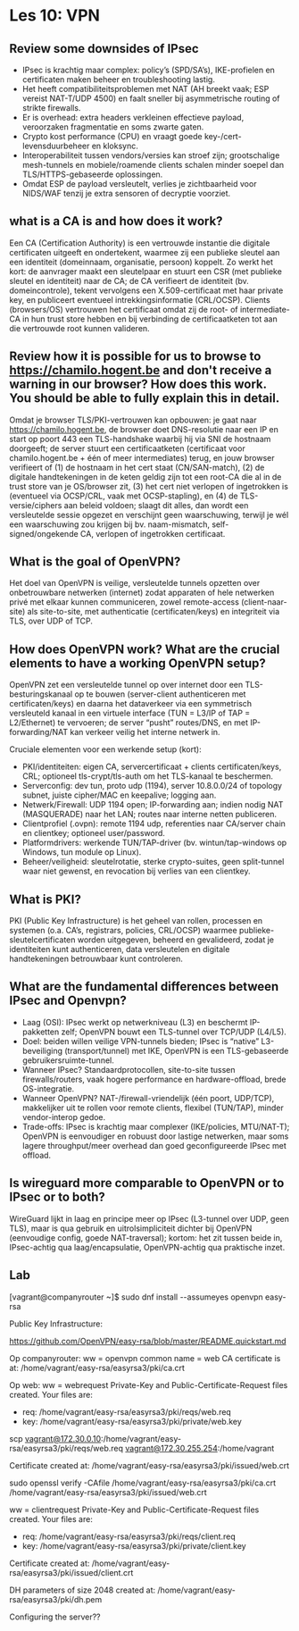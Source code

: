 # Les 10: VPN

## Review some downsides of IPsec

- IPsec is krachtig maar complex: policy’s (SPD/SA’s), IKE-profielen en certificaten maken beheer en troubleshooting lastig.
- Het heeft compatibiliteitsproblemen met NAT (AH breekt vaak; ESP vereist NAT-T/UDP 4500) en faalt sneller bij asymmetrische routing of strikte firewalls.
- Er is overhead: extra headers verkleinen effectieve payload, veroorzaken fragmentatie en soms zwarte gaten.
- Crypto kost performance (CPU) en vraagt goede key-/cert-levensduurbeheer en kloksync.
- Interoperabiliteit tussen vendors/versies kan stroef zijn; grootschalige mesh-tunnels en mobiele/roamende clients schalen minder soepel dan TLS/HTTPS-gebaseerde oplossingen.
- Omdat ESP de payload versleutelt, verlies je zichtbaarheid voor NIDS/WAF tenzij je extra sensoren of decryptie voorziet.

## what is a CA is and how does it work?

Een CA (Certification Authority) is een vertrouwde instantie die digitale certificaten uitgeeft en ondertekent, waarmee zij een publieke sleutel aan een identiteit (domeinnaam, organisatie, persoon) koppelt.
Zo werkt het kort: de aanvrager maakt een sleutelpaar en stuurt een CSR (met publieke sleutel en identiteit) naar de CA; de CA verifieert de identiteit (bv. domeincontrole), tekent vervolgens een X.509-certificaat met haar private key, en publiceert eventueel intrekkingsinformatie (CRL/OCSP). Clients (browsers/OS) vertrouwen het certificaat omdat zij de root- of intermediate-CA in hun trust store hebben en bij verbinding de certificaatketen tot aan die vertrouwde root kunnen valideren.

## Review how it is possible for us to browse to https://chamilo.hogent.be and don't receive a warning in our browser? How does this work. You should be able to fully explain this in detail.

Omdat je browser TLS/PKI-vertrouwen kan opbouwen: je gaat naar https://chamilo.hogent.be, de browser doet DNS-resolutie naar een IP en start op poort 443 een TLS-handshake waarbij hij via SNI de hostnaam doorgeeft; de server stuurt een certificaatketen (certificaat voor chamilo.hogent.be + één of meer intermediates) terug, en jouw browser verifieert of (1) de hostnaam in het cert staat (CN/SAN-match), (2) de digitale handtekeningen in de keten geldig zijn tot een root-CA die al in de trust store van je OS/browser zit, (3) het cert niet verlopen of ingetrokken is (eventueel via OCSP/CRL, vaak met OCSP-stapling), en (4) de TLS-versie/ciphers aan beleid voldoen; slaagt dit alles, dan wordt een versleutelde sessie opgezet en verschijnt geen waarschuwing, terwijl je wél een waarschuwing zou krijgen bij bv. naam-mismatch, self-signed/ongekende CA, verlopen of ingetrokken certificaat.

## What is the goal of OpenVPN?

Het doel van OpenVPN is veilige, versleutelde tunnels opzetten over onbetrouwbare netwerken (internet) zodat apparaten of hele netwerken privé met elkaar kunnen communiceren, zowel remote-access (client-naar-site) als site-to-site, met authenticatie (certificaten/keys) en integriteit via TLS, over UDP of TCP.

## How does OpenVPN work? What are the crucial elements to have a working OpenVPN setup?

OpenVPN zet een versleutelde tunnel op over internet door een TLS-besturingskanaal op te bouwen (server-client authenticeren met certificaten/keys) en daarna het dataverkeer via een symmetrisch versleuteld kanaal in een virtuele interface (TUN = L3/IP of TAP = L2/Ethernet) te vervoeren; de server “pusht” routes/DNS, en met IP-forwarding/NAT kan verkeer veilig het interne netwerk in.

Cruciale elementen voor een werkende setup (kort):

- PKI/identiteiten: eigen CA, servercertificaat + clients certificaten/keys, CRL; optioneel tls-crypt/tls-auth om het TLS-kanaal te beschermen.
- Serverconfig: dev tun, proto udp (1194), server 10.8.0.0/24 of topology subnet, juiste cipher/MAC en keepalive; logging aan.
- Netwerk/Firewall: UDP 1194 open; IP-forwarding aan; indien nodig NAT (MASQUERADE) naar het LAN; routes naar interne netten publiceren.
- Clientprofiel (.ovpn): remote <fqdn> 1194 udp, referenties naar CA/server chain en clientkey; optioneel user/password.
- Platformdrivers: werkende TUN/TAP-driver (bv. wintun/tap-windows op Windows, tun module op Linux).
- Beheer/veiligheid: sleutelrotatie, sterke crypto-suites, geen split-tunnel waar niet gewenst, en revocation bij verlies van een clientkey.

## What is PKI?

PKI (Public Key Infrastructure) is het geheel van rollen, processen en systemen (o.a. CA’s, registrars, policies, CRL/OCSP) waarmee publieke-sleutelcertificaten worden uitgegeven, beheerd en gevalideerd, zodat je identiteiten kunt authenticeren, data versleutelen en digitale handtekeningen betrouwbaar kunt controleren.

## What are the fundamental differences between IPsec and Openvpn?

- Laag (OSI): IPsec werkt op netwerkniveau (L3) en beschermt IP-pakketten zelf; OpenVPN bouwt een TLS-tunnel over TCP/UDP (L4/L5).
- Doel: beiden willen veilige VPN-tunnels bieden; IPsec is “native” L3-beveiliging (transport/tunnel) met IKE, OpenVPN is een TLS-gebaseerde gebruikersruimte-tunnel.
- Wanneer IPsec? Standaardprotocollen, site-to-site tussen firewalls/routers, vaak hogere performance en hardware-offload, brede OS-integratie.
- Wanneer OpenVPN? NAT-/firewall-vriendelijk (één poort, UDP/TCP), makkelijker uit te rollen voor remote clients, flexibel (TUN/TAP), minder vendor-interop gedoe.
- Trade-offs: IPsec is krachtig maar complexer (IKE/policies, MTU/NAT-T); OpenVPN is eenvoudiger en robuust door lastige netwerken, maar soms lagere throughput/meer overhead dan goed geconfigureerde IPsec met offload.

## Is wireguard more comparable to OpenVPN or to IPsec or to both?

WireGuard lijkt in laag en principe meer op IPsec (L3-tunnel over UDP, geen TLS), maar is qua gebruik en uitrolsimpliciteit dichter bij OpenVPN (eenvoudige config, goede NAT-traversal); kortom: het zit tussen beide in, IPsec-achtig qua laag/encapsulatie, OpenVPN-achtig qua praktische inzet.

## Lab

[vagrant@companyrouter ~]$ sudo dnf install --assumeyes openvpn easy-rsa

Public Key Infrastructure:

https://github.com/OpenVPN/easy-rsa/blob/master/README.quickstart.md

Op companyrouter:
ww = openvpn
common name = web
CA certificate is at: /home/vagrant/easy-rsa/easyrsa3/pki/ca.crt

Op web:
ww = webrequest
Private-Key and Public-Certificate-Request files created.
Your files are:

- req: /home/vagrant/easy-rsa/easyrsa3/pki/reqs/web.req
- key: /home/vagrant/easy-rsa/easyrsa3/pki/private/web.key

scp vagrant@172.30.0.10:/home/vagrant/easy-rsa/easyrsa3/pki/reqs/web.req vagrant@172.30.255.254:/home/vagrant

Certificate created at: /home/vagrant/easy-rsa/easyrsa3/pki/issued/web.crt

sudo openssl verify -CAfile /home/vagrant/easy-rsa/easyrsa3/pki/ca.crt /home/vagrant/easy-rsa/easyrsa3/pki/issued/web.crt

ww = clientrequest
Private-Key and Public-Certificate-Request files created.
Your files are:

- req: /home/vagrant/easy-rsa/easyrsa3/pki/reqs/client.req
- key: /home/vagrant/easy-rsa/easyrsa3/pki/private/client.key

Certificate created at: /home/vagrant/easy-rsa/easyrsa3/pki/issued/client.crt

DH parameters of size 2048 created at: /home/vagrant/easy-rsa/easyrsa3/pki/dh.pem

Configuring the server??
